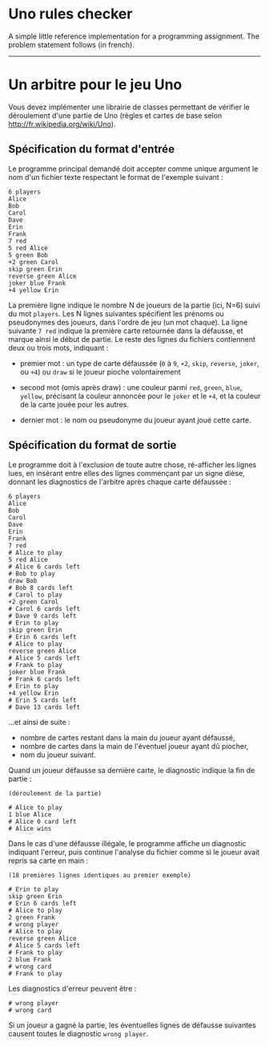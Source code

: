 # Uno rules checker

A simple little reference implementation for a programming assignment.
The problem statement follows (in french).

 - - -

# Un arbitre pour le jeu Uno

Vous devez implémenter une librairie de classes permettant de vérifier le déroulement d'une partie de Uno (règles et cartes de base selon <http://fr.wikipedia.org/wiki/Uno>).

## Spécification du format d'entrée

Le programme principal demandé doit accepter comme unique argument le nom d'un fichier texte respectant le format de l'exemple suivant :

    6 players
    Alice
    Bob
    Carol
    Dave
    Erin
    Frank
    7 red
    5 red Alice
    5 green Bob
    +2 green Carol
    skip green Erin
    reverse green Alice
    joker blue Frank
    +4 yellow Erin

La première ligne indique le nombre N de joueurs de la partie (ici, N=6) suivi du mot `players`.
Les N lignes suivantes spécifient les prénoms ou pseudonymes des joueurs, dans l'ordre de jeu (un mot chaque).
La ligne suivante `7 red` indique la première carte retournée dans la défausse, et marque ainsi le début de partie.
Le reste des lignes du fichiers contiennent deux ou trois mots, indiquant :

  - premier mot :
  un type de carte défaussée (`0` à `9`, `+2`, `skip`, `reverse`, `joker`, ou `+4`) ou `draw` si le joueur pioche volontairement

  - second mot (omis après draw) :
  une couleur parmi `red`, `green`, `blue`, `yellow`, précisant la couleur annoncée pour le `joker` et le `+4`, et la couleur de la carte jouée pour les autres.

  - dernier mot :
  le nom ou pseudonyme du joueur ayant joué cette carte.


## Spécification du format de sortie

Le programme doit à l'exclusion de toute autre chose, ré-afficher les lignes lues, en insérant entre elles des lignes commençant par un signe dièse, donnant les diagnostics de l'arbitre après chaque carte défaussée :

    6 players
    Alice
    Bob
    Carol
    Dave
    Erin
    Frank
    7 red
    # Alice to play
    5 red Alice
    # Alice 6 cards left
    # Bob to play
    draw Bob
    # Bob 8 cards left
    # Carol to play
    +2 green Carol
    # Carol 6 cards left
    # Dave 9 cards left
    # Erin to play
    skip green Erin
    # Erin 6 cards left
    # Alice to play
    reverse green Alice
    # Alice 5 cards left
    # Frank to play
    joker blue Frank
    # Frank 6 cards left
    # Erin to play
    +4 yellow Erin
    # Erin 5 cards left
    # Dave 13 cards left

…et ainsi de suite :

  - nombre de cartes restant dans la main du joueur ayant défaussé,
  - nombre de cartes dans la main de l'éventuel joueur ayant dû piocher,
  - nom du joueur suivant.

Quand un joueur défausse sa dernière carte, le diagnostic indique la fin de partie :

    (déroulement de la partie)

    # Alice to play
    1 blue Alice
    # Alice 0 card left
    # Alice wins

Dans le cas d'une défausse illégale, le programme affiche un diagnostic indiquant l'erreur, puis continue l'analyse du fichier comme si le joueur avait repris sa carte en main :

    (18 premières lignes identiques au premier exemple)

    # Erin to play
    skip green Erin
    # Erin 6 cards left
    # Alice to play
    2 green Frank
    # wrong player
    # Alice to play
    reverse green Alice
    # Alice 5 cards left
    # Frank to play
    2 blue Frank
    # wrong card
    # Frank to play

Les diagnostics d'erreur peuvent être :

    # wrong player
    # wrong card

Si un joueur a gagné la partie, les éventuelles lignes de défausse suivantes causent toutes le diagnostic `wrong player`.

